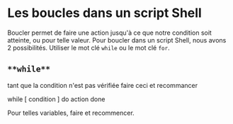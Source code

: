 # Les boucles dans un script Shell

Boucler permet de faire une action jusqu'à ce que notre condition soit atteinte, ou pour telle valeur. Pour boucler dans un script Shell, nous avons 2 possibilités. Utiliser le mot clé ` while ` ou le mot clé ` for `. 

## ` **while** `

tant que la condition n'est pas vérifiée faire ceci et recommancer

while [ condition ]
do
    action
done

Pour telles variables, faire et recommencer.